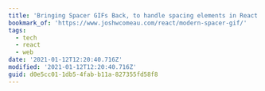 ```yaml
---
title: 'Bringing Spacer GIFs Back, to handle spacing elements in React and CSS'
bookmark_of: 'https://www.joshwcomeau.com/react/modern-spacer-gif/'
tags:
  - tech
  - react
  - web
date: '2021-01-12T12:20:40.716Z'
modified: '2021-01-12T12:20:40.716Z'
guid: d0e5cc01-1db5-4fab-b11a-827355fd58f8
---
```

 
